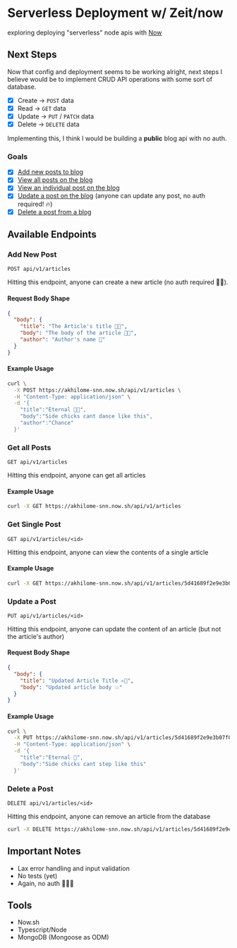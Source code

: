# Serverless Deployment w/ Zeit/now

exploring deploying "serverless" node apis with [Now](https://now.sh)

## Next Steps

Now that config and deployment seems to be working alright, next steps I believe would be to implement CRUD API operations with some sort of database.

- [x] Create &rarr; `POST` data
- [x] Read &rarr; `GET` data
- [x] Update &rarr; `PUT` / `PATCH` data
- [x] Delete &rarr; `DELETE` data

Implementing this, I think I would be building a **public** blog api with no auth.

### Goals

- [x] [Add new posts to blog](#add-new-post)
- [x] [View all posts on the blog](#get-all-posts)
- [x] [View an individual post on the blog](#get-single-post)
- [x] [Update a post on the blog](#update-a-post) (anyone can update any post, no auth required! 🔥)
- [x] [Delete a post from a blog](#delete-a-post)

## Available Endpoints

### Add New Post

```http
POST api/v1/articles
```

Hitting this endpoint, anyone can create a new article (no auth required 🤞🏾).

#### Request Body Shape

```json
{
  "body": {
    "title": "The Article's title 💪🏾",
    "body": "The body of the article 💪🏾",
    "author": "Author's name 🤤"
  }
}
```

#### Example Usage

```sh
curl \
  -X POST https://akhilome-snn.now.sh/api/v1/articles \
  -H "Content-Type: application/json" \
  -d '{
    "title":"Eternal 🎵🎼",
    "body":"Side chicks cant dance like this",
    "author":"Chance"
  }'
```

### Get all Posts

```http
GET api/v1/articles
```

Hitting this endpoint, anyone can get all articles

#### Example Usage

```sh
curl -X GET https://akhilome-snn.now.sh/api/v1/articles
```

### Get Single Post

```http
GET api/v1/articles/<id>
```

Hitting this endpoint, anyone can view the contents of a single article

#### Example Usage

```sh
curl -X GET https://akhilome-snn.now.sh/api/v1/articles/5d41689f2e9e3b07f0281170
```

### Update a Post

```http
PUT api/v1/articles/<id>
```

Hitting this endpoint, anyone can update the content of an article (but not the article's author)

#### Request Body Shape

```json
{
  "body": {
    "title": "Updated Article Title ✍🏾",
    "body": "Updated article body 💥"
  }
}
```

#### Example Usage

```sh
curl \
  -X PUT https://akhilome-snn.now.sh/api/v1/articles/5d41689f2e9e3b07f0281170 \
  -H "Content-Type: application/json" \
  -d '{
    "title":"Eternal 🎵",
    "body":"Side chicks cant step like this"
  }'
```

### Delete a Post

```http
DELETE api/v1/articles/<id>
```

Hitting this endpoint, anyone can remove an article from the database

```sh
curl -X DELETE https://akhilome-snn.now.sh/api/v1/articles/5d41689f2e9e3b07f0281170
```

## Important Notes

- Lax error handling and input validation
- No tests (yet)
- Again, no auth 🤷🏾‍♂️

## Tools

- Now.sh
- Typescript/Node
- MongoDB (Mongoose as ODM)
